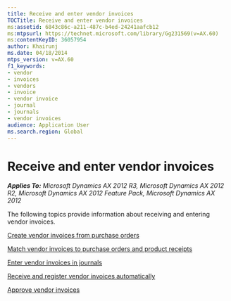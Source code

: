 ```yaml
---
title: Receive and enter vendor invoices
TOCTitle: Receive and enter vendor invoices
ms:assetid: 6843c86c-a211-487c-b4ed-24241aafcb12
ms:mtpsurl: https://technet.microsoft.com/library/Gg231569(v=AX.60)
ms:contentKeyID: 36057954
author: Khairunj
ms.date: 04/18/2014
mtps_version: v=AX.60
f1_keywords:
- vendor
- invoices
- vendors
- invoice
- vendor invoice
- journal
- journals
- vendor invoices
audience: Application User
ms.search.region: Global
---
```


# Receive and enter vendor invoices 


_**Applies To:** Microsoft Dynamics AX 2012 R3, Microsoft Dynamics AX 2012 R2, Microsoft Dynamics AX 2012 Feature Pack, Microsoft Dynamics AX 2012_

The following topics provide information about receiving and entering vendor invoices.

[Create vendor invoices from purchase orders](create-vendor-invoices-from-purchase-orders.md)

[Match vendor invoices to purchase orders and product receipts](match-vendor-invoices-to-purchase-orders-and-product-receipts.md)

[Enter vendor invoices in journals](enter-vendor-invoices-in-journals.md)

[Receive and register vendor invoices automatically](receive-and-register-vendor-invoices-automatically.md)

[Approve vendor invoices](approve-vendor-invoices.md)

  


